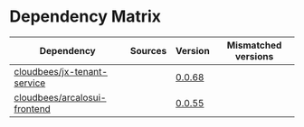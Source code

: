 # Dependency Matrix

Dependency | Sources | Version | Mismatched versions
---------- | ------- | ------- | -------------------
[cloudbees/jx-tenant-service](https://github.com/cloudbees/jx-tenant-service) |  | [0.0.68](https://github.com/cloudbees/jx-tenant-service/releases/tag/v0.0.68) | 
[cloudbees/arcalosui-frontend](https://github.com/cloudbees/arcalosui-frontend) |  | [0.0.55]() | 
